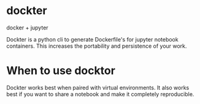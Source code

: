 # dockter

docker + jupyter

Dockter is a python cli to generate Dockerfile's for jupyter notebook containers. This increases the portability and persistence of your work.

# When to use docktor 

Dockter works best when paired with virtual environments. It also works best if you want to share a notebook and make it completely reproducible.

